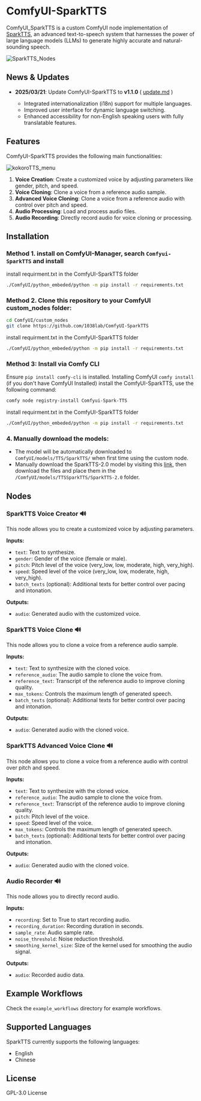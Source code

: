 # ComfyUI-SparkTTS

ComfyUI_SparkTTS is a custom ComfyUI node implementation of [SparkTTS](https://github.com/SparkAudio/Spark-TTS), an advanced text-to-speech system that harnesses the power of large language models (LLMs) to generate highly accurate and natural-sounding speech.

![SparkTTS_Nodes](https://github.com/user-attachments/assets/1b3c618f-3e02-4114-88a5-05acd4dbb207)

## News & Updates
- **2025/03/21**: Update ComfyUI-SparkTTS to **v1.1.0** ( [update.md](https://github.com/1038lab/ComfyUI-SparkTTS/blob/main/update.md#v200-20250321) )

  - Integrated internationalization (i18n) support for multiple languages.
  - Improved user interface for dynamic language switching.
  - Enhanced accessibility for non-English speaking users with fully translatable features.

## Features

ComfyUI-SparkTTS provides the following main functionalities:

![kokoroTTS_menu](https://github.com/user-attachments/assets/48ec1e8b-66bd-486e-bcc9-8ffd8a19123d)

1. **Voice Creation**: Create a customized voice by adjusting parameters like gender, pitch, and speed.
2. **Voice Cloning**: Clone a voice from a reference audio sample.
3. **Advanced Voice Cloning**: Clone a voice from a reference audio with control over pitch and speed.
4. **Audio Processing**: Load and process audio files.
5. **Audio Recording**: Directly record audio for voice cloning or processing.

## Installation

### Method 1. install on ComfyUI-Manager, search `Comfyui-SparkTTS` and install
install requirment.txt in the ComfyUI-SparkTTS folder
  ```bash
  ./ComfyUI/python_embeded/python -m pip install -r requirements.txt
  ```

### Method 2. Clone this repository to your ComfyUI custom_nodes folder:
  ```bash
  cd ComfyUI/custom_nodes
  git clone https://github.com/1038lab/ComfyUI-SparkTTS
  ```
  install requirment.txt in the ComfyUI-SparkTTS folder
  ```bash
  ./ComfyUI/python_embeded/python -m pip install -r requirements.txt
  ```

### Method 3: Install via Comfy CLI
  Ensure `pip install comfy-cli` is installed.
  Installing ComfyUI `comfy install` (if you don't have ComfyUI Installed)
  install the ComfyUI-SparkTTS, use the following command:
  ```bash
  comfy node registry-install Comfyui-Spark-TTS
  ```
  install requirment.txt in the ComfyUI-SparkTTS folder
  ```bash
  ./ComfyUI/python_embeded/python -m pip install -r requirements.txt
  ```

### 4. Manually download the models:
- The model will be automatically downloaded to `ComfyUI/models/TTS/SparkTTS/` when first time using the custom node.
- Manually download the SparkTTS-2.0 model by visiting this [link](https://huggingface.co/SparkAudio/Spark-TTS-0.5B/tree/main), then download the files and place them in the `/ComfyUI/models/TTSSparkTTS/SparkTTS-2.0` folder.

## Nodes

### SparkTTS Voice Creator 🔊

This node allows you to create a customized voice by adjusting parameters.

**Inputs:**
- `text`: Text to synthesize.
- `gender`: Gender of the voice (female or male).
- `pitch`: Pitch level of the voice (very_low, low, moderate, high, very_high).
- `speed`: Speed level of the voice (very_low, low, moderate, high, very_high).
- `batch_texts` (optional): Additional texts for better control over pacing and intonation.

**Outputs:**
- `audio`: Generated audio with the customized voice.

### SparkTTS Voice Clone 🔊

This node allows you to clone a voice from a reference audio sample.

**Inputs:**
- `text`: Text to synthesize with the cloned voice.
- `reference_audio`: The audio sample to clone the voice from.
- `reference_text`: Transcript of the reference audio to improve cloning quality.
- `max_tokens`: Controls the maximum length of generated speech.
- `batch_texts` (optional): Additional texts for better control over pacing and intonation.

**Outputs:**
- `audio`: Generated audio with the cloned voice.

### SparkTTS Advanced Voice Clone 🔊

This node allows you to clone a voice from a reference audio with control over pitch and speed.

**Inputs:**
- `text`: Text to synthesize with the cloned voice.
- `reference_audio`: The audio sample to clone the voice from.
- `reference_text`: Transcript of the reference audio to improve cloning quality.
- `pitch`: Pitch level of the voice.
- `speed`: Speed level of the voice.
- `max_tokens`: Controls the maximum length of generated speech.
- `batch_texts` (optional): Additional texts for better control over pacing and intonation.

**Outputs:**
- `audio`: Generated audio with the cloned voice.

### Audio Recorder 🔊

This node allows you to directly record audio.

**Inputs:**
- `recording`: Set to True to start recording audio.
- `recording_duration`: Recording duration in seconds.
- `sample_rate`: Audio sample rate.
- `noise_threshold`: Noise reduction threshold.
- `smoothing_kernel_size`: Size of the kernel used for smoothing the audio signal.

**Outputs:**
- `audio`: Recorded audio data.

## Example Workflows

Check the `example_workflows` directory for example workflows.

## Supported Languages

SparkTTS currently supports the following languages:
- English
- Chinese

## License

GPL-3.0 License
